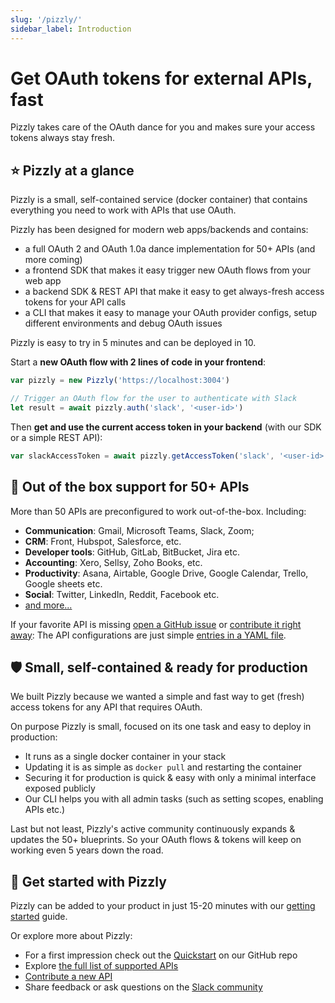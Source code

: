 ```yaml
---
slug: '/pizzly/'
sidebar_label: Introduction
---
```


# Get OAuth tokens for external APIs, fast

Pizzly takes care of the OAuth dance for you and makes sure your access tokens always stay fresh.

## ⭐ Pizzly at a glance

Pizzly is a small, self-contained service (docker container) that contains everything you need to work with APIs that use OAuth.

Pizzly has been designed for modern web apps/backends and contains:

- a full OAuth 2 and OAuth 1.0a dance implementation for 50+ APIs (and more coming)
- a frontend SDK that makes it easy trigger new OAuth flows from your web app
- a backend SDK & REST API that make it easy to get always-fresh access tokens for your API calls
- a CLI that makes it easy to manage your OAuth provider configs, setup different environments and debug OAuth issues

Pizzly is easy to try in 5 minutes and can be deployed in 10.

Start a **new OAuth flow with 2 lines of code in your frontend**:

```ts
var pizzly = new Pizzly('https://localhost:3004')

// Trigger an OAuth flow for the user to authenticate with Slack
let result = await pizzly.auth('slack', '<user-id>')
```

Then **get and use the current access token in your backend** (with our SDK or a simple REST API):

```ts
var slackAccessToken = await pizzly.getAccessToken('slack', '<user-id>') // Always fresh & ready to use
```

## 👾 Out of the box support for 50+ APIs

More than 50 APIs are preconfigured to work out-of-the-box. Including:

- **Communication**: Gmail, Microsoft Teams, Slack, Zoom;
- **CRM**: Front, Hubspot, Salesforce, etc.
- **Developer tools**: GitHub, GitLab, BitBucket, Jira etc.
- **Accounting**: Xero, Sellsy, Zoho Books, etc.
- **Productivity**: Asana, Airtable, Google Drive, Google Calendar, Trello, Google sheets etc.
- **Social**: Twitter, LinkedIn, Reddit, Facebook etc.
- [and more...](https://nango.dev/oauth-providers)

If your favorite API is missing [open a GitHub issue](https://github.com/NangoHQ/Pizzly/issues/new) or [contribute it right away](contribute-api.md): The API configurations are just simple [entries in a YAML file](https://nango.dev/oauth-providers).

## 🛡️ Small, self-contained & ready for production

We built Pizzly because we wanted a simple and fast way to get (fresh) access tokens for any API that requires OAuth.

On purpose Pizzly is small, focused on its one task and easy to deploy in production:

- It runs as a single docker container in your stack
- Updating it is as simple as `docker pull` and restarting the container
- Securing it for production is quick & easy with only a minimal interface exposed publicly
- Our CLI helps you with all admin tasks (such as setting scopes, enabling APIs etc.)

Last but not least, Pizzly's active community continuously expands & updates the 50+ blueprints. So your OAuth flows & tokens will keep on working even 5 years down the road.

## 🚀 Get started with Pizzly

Pizzly can be added to your product in just 15-20 minutes with our [getting started](getting-started.md) guide.

Or explore more about Pizzly:
- For a first impression check out the [Quickstart](https://github.com/NangoHQ/Pizzly#quickstart) on our GitHub repo
- Explore [the full list of supported APIs](https://nango.dev/oauth-providers)
- [Contribute a new API](contribute-api.md)
- Share feedback or ask questions on the [Slack community](https://nango.dev/slack)